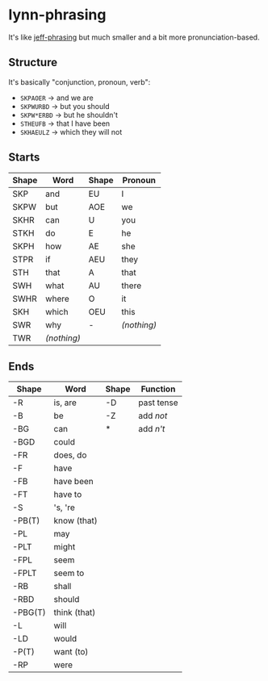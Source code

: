 # lynn-phrasing
It's like [jeff-phrasing](https://github.com/jthlim/jeff-phrasing) but much smaller and a bit more pronunciation-based.

## Structure

It's basically "conjunction, pronoun, verb":

* `SKPAOER` → and we are
* `SKPWURBD` → but you should
* `SKPW*ERBD` → but he shouldn't
* `STHEUFB` → that I have been
* `SKHAEULZ` → which they will not

## Starts

| Shape | Word | Shape | Pronoun
| --- | --- | --- | --- |
| SKP | and | EU | I |
| SKPW | but | AOE | we
| SKHR | can | U | you
| STKH | do | E | he
| SKPH | how | AE | she
| STPR | if | AEU | they
| STH | that | A | that
| SWH | what | AU | there
| SWHR | where | O | it
| SKH | which | OEU | this
| SWR | why | - | _(nothing)_
| TWR | _(nothing)_ |

## Ends

| Shape | Word | Shape | Function |
| --- | --- | --- | --- |
| -R | is, are | -D | past tense
| -B | be | -Z | add _not_
| -BG | can | \* | add _n't_
| -BGD | could |
| -FR | does, do
| -F | have
| -FB | have been
| -FT | have to
| -S | 's, 're
| -PB(T) | know (that) |
| -PL | may |
| -PLT | might |
| -FPL | seem
| -FPLT | seem to
| -RB | shall
| -RBD | should 
| -PBG(T) | think (that) |
| -L | will |
| -LD | would |
| -P(T) | want (to) |
| -RP | were |
